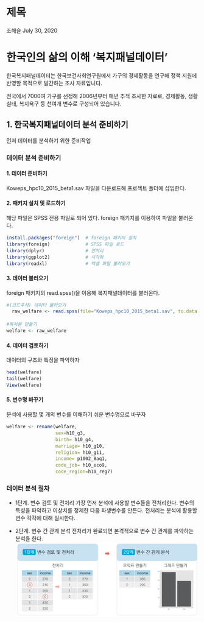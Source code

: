 제목
================
조해슬
July 30, 2020

# 한국인의 삶의 이해 ‘복지패널데이터’

한국복지패널데이터는 한국보건사회연구원에서 가구의 경제활동을 연구해 정책 지원에 반영할 목적으로 발간하는 조사 자료입니다.

전국에서 7000여 가구를 선정해 2006년부터 매년 추적 조사한 자료로, 경제활동, 생활실태, 복지욕구 등 천여개 변수로
구성되어 있습니다.

## 1\. 한국복지패널데이터 분석 준비하기

먼저 데이터를 분석하기 위한 준비작업

### 데이터 분석 준비하기

#### 1\. 데이터 준비하기

Koweps\_hpc10\_2015\_beta1.sav 파일을 다운로드해 프로젝트 폴더에 삽입한다.

#### 2\. 패키지 설치 및 로드하기

해당 파일은 SPSS 전용 파일로 되어 있다. foreign 패키지를 이용하여 파일을 불러온다.

``` r
install.packages("foreign")  # foreign 패키지 설치
library(foreign)             # SPSS 파일 로드
library(dplyr)               # 전처리
library(ggplot2)             # 시각화
library(readxl)              # 엑셀 파일 불러오기
```

#### 3\. 데이터 불러오기

foreign 패키지의 read.spss()을 이용해 복지패널데이터를 불러온다.

``` r
#(코드주석) 데이터 불러오기
  raw_welfare <- read.spss(file="Koweps_hpc10_2015_beta1.sav", to.data.frame = T)

#복사본 만들기
welfare <- raw_welfare
```

#### 4\. 데이터 검토하기

데이터의 구조와 특징을 파악하자

``` r
head(welfare)
tail(welfare)
View(welfare)
```

#### 5\. 변수명 바꾸기

분석에 사용할 몇 개의 변수를 이해하기 쉬운 변수명으로 바꾸자

``` r
welfare <- rename(welfare,
                  sex=h10_g3,
                  birth= h10_g4,
                  marriage= h10_g10,
                  religion= h10_g11,
                  income= p1002_8aq1,
                  code_job= h10_eco9,
                  code_region=h10_reg7)
```

### 데이터 분석 절차

  - 1단계. 변수 검토 및 전처리 가장 먼저 분석에 사용할 변수들을 전처리한다. 변수의 특성을 파악하고 이상치를 정제한 다음
    파생변수를 만든다. 전처리는 분석에 활용할 변수 각각에 대해 실시한다.

  - 2단계. 변수 간 관계 분석 전처리가 완료되면 본격적으로 변수 간 관계를 파악하는 분석을 한다.
    ![](img/09_01.png)
